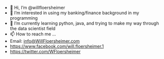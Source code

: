 - 👋 Hi, I’m @willfloersheimer
- 👀 I’m interested in using my banking/finance background in my programming
- 🌱 I’m currently learning python, java, and trying to make my way through the data scientist field
- 📫 How to reach me ...
- Email:  info@WillFloersheimer.com
- https://www.facebook.com/will.floersheimer.1
- https://twitter.com/WFloersheimer

<!---
willfloersheimer/willfloersheimer is a ✨ special ✨ repository because its `README.md` (this file) appears on your GitHub profile.
You can click the Preview link to take a look at your changes.
--->
